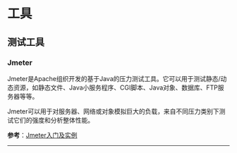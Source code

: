 # 工具

## 测试工具

### Jmeter

Jmeter是Apache组织开发的基于Java的压力测试工具。它可以用于测试静态/动态资源，如静态文件、Java小服务程序、CGI脚本、Java对象、数据库、FTP服务器等等。

Jmeter可以用于对服务器、网络或对象模拟巨大的负载，来自不同压力类别下测试它们的强度和分析整体性能。

**参考**：[Jmeter入门及实例](https://blog.csdn.net/zhlelva/article/details/52370239)

---
